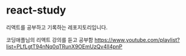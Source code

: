 # react-study
리액트를 공부하고 기록하는 레포지토리입니다.

코딩애플님의 리액트 강의를 듣고 공부함
https://www.youtube.com/playlist?list=PLfLgtT94nNq0qTRunX9OEmUzQv4lI4pnP
